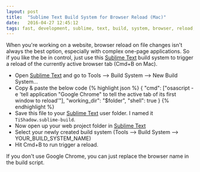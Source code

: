 ```yaml
---
layout: post
title:  "Sublime Text Build System for Browser Reload (Mac)"
date:   2016-04-27 12:45:12
tags: fast, development, sublime, text, build, system, browser, reload, web, chrome, mac
---
```

When you're working on a website, browser reload on file changes isn't always the best option, especially with complex one-page applications. So if you like the be in control, just use this [Sublime Text][sublime_text] build system to trigger a reload of the currently active browser tab (Cmd+B on Mac).

* Open [Sublime Text][sublime_text] and go to Tools --> Build System --> New Build System...
* Copy & paste the below code
{% highlight json %}
{
	"cmd": ["osascript -e 'tell application \"Google Chrome\" to tell the active tab of its first window to reload'"],
	"working_dir": "$folder",
	"shell": true
}
{% endhighlight %}
* Save this file to your [Sublime Text][sublime_text] user folder. I named it `TiShadow.sublime-build`.
* Now open up your web project folder in [Sublime Text][sublime_text]
* Select your newly created build system (Tools --> Build System --> YOUR_BUILD_SYSTEM_NAME)
* Hit Cmd+B to run trigger a reload.

If you don't use Google Chrome, you can just replace the browser name in the build script.

[sublime_text]: http://www.sublimetext.com/
